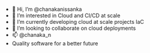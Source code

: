 - 👋 Hi, I’m @chanakanissanka
- 👀 I’m interested in Cloud and CI/CD at scale
- 🌱 I’m currently developing cloud at scale projects IaC
- 💞️ I’m looking to collaborate on cloud deployments
- 📫 @chanaka_n
- Quality software for a better future

<!---
chanakanissanka/chanakanissanka is a ✨ special ✨ repository because its `README.md` (this file) appears on your GitHub profile.
You can click the Preview link to take a look at your changes.
--->
